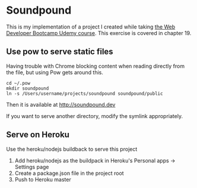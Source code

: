 # Soundpound
This is my implementation of a project I created while taking [the Web Developer Bootcamp Udemy course](https://www.udemy.com/the-web-developer-bootcamp).  This exercise is covered in chapter 19.

## Use pow to serve static files
Having trouble with Chrome blocking content when reading directly from the file, but using Pow gets around this.

    cd ~/.pow
    mkdir soundpound
    ln -s /Users/username/projects/soundpound soundpound/public

Then it is available at http://soundpound.dev

If you want to serve another directory, modify the symlink appropriately.

## Serve on Heroku
Use the heroku/nodejs buildback to serve this project

1. Add heroku/nodejs as the buildpack in Heroku's Personal apps -> Settings page
1. Create a package.json file in the project root
1. Push to Heroku master
